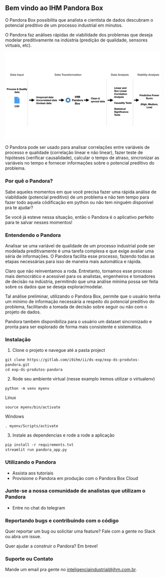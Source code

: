 ## Bem vindo ao IHM Pandora Box

O Pandora Box possibilita que analista e cientista de dados descubram o potencial preditivo de um processo industrial em minutos.

O Pandora faz análises rápidas de viabilidade dos problemas que deseja modelar preditivamente na indústria (predição de qualidade, sensores virtuais, etc).  

![IHM Pandora01](/images/IHM%20Pandora01.png)

O Pandora pode ser usado para analisar correlações entre variáveis de processo e qualidade (correlação linear e não linear), fazer teste de hipóteses (verificar causalidade), calcular o tempo de atraso, sincronizar as variáveis no tempo e fornecer informações sobre o potencial preditivo do problema.

### Por quê o Pandora?

Sabe aqueles momentos em que você precisa fazer uma rápida análise de viabildiade (potencial preditivo) de um problema e não tem tempo para fazer todo aquela códificação em python ou não tem ninguém disponível pra te ajudar?

Se você já esteve nessa situação, então o Pandora é o aplicativo perfeito para te salvar nesses momentos!

### Entendendo o Pandora

Analisar se uma variável de qualidade de um processo industrial pode ser modelada preditivamente é uma tarefa complexa e que exige avaliar uma séria de informações. O Pandora facilita esse processo, fazendo todas as etapas necessárias para isso de maneira mais automática e rápida.

Claro que não reinventamos a roda. Entretanto, tornamos esse processo mais democrático e acessível para os analistas, engenheiros e tomadores de decisão na indústria, permitindo que uma análise mínima possa ser feita sobre os dados que se deseja explorar/modelar.

Tal análise preliminar, utilizando o Pandora Box, permite que o usuário tenha um mínimo de informação necessária a respeito do potencial preditivo do problema, facilitando a tomada de decisão sobre seguir ou não com o projeto de dados. 

Pandora também disponibiliza para o usuário um dataset sincronizado e pronta para ser explorado de forma mais consistente e sistemática.
### Instalação

1. Clone o projeto e navegue até a pasta project
```
git clone https://gitlab.com/i9ihm/ii/ds-exp/exp-ds-produtos-pandora.git
cd exp-ds-produtos-pandora
```

2. Rode seu ambiente virtual (nesse examplo iremos utilizar o virtualenv)
```
python -m venv myenv
```
  Linux
```
source myenv/bin/activate
```
  Windows
```
. myenv/Scripts/activate
```

3. Instale as dependencias e rode a rode a aplicação
```
pip install -r requirements.txt
streamlit run pandora_app.py
```
### Utilizando o Pandora

- Assista aos tutoriais
- Provisione o Pandora em produção com o Pandora Box Cloud

### Junte-se a nossa comunidade de analistas que utilizam o Pandora

- Entre no chat do telegram

### Reportando bugs e contribuindo com o código

Quer reportar um bug ou solicitar uma feature? Fale com a gente no Slack ou abra um issue.

Quer ajudar a construir o Pandora? Em breve!

### Suporte ou Contato

Mande um email pra gente no inteligenciaindustrial@ihm.com.br.

